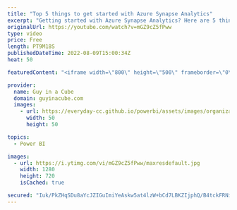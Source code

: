 ```yaml
---
title: "Top 5 things to get started with Azure Synapse Analytics"
excerpt: "Getting started with Azure Synapse Analytics? Here are 5 things you should know as you begin your journey! Already been using Synapse SQL dedicated pools? Are you aware of these items?   Connect with Shane: https://www.linkedin.com/in/shanerisk/   Best Practices: https://docs.microsoft.com/azure/synapse-analytics/sql/best-practices-dedicated-sql-pool"
originalUrl: https://youtube.com/watch?v=mGZ9cZ5fPww
type: video
price: Free
length: PT9M18S
publishedDateTime: 2022-08-09T15:00:34Z
heat: 50

featuredContent: "<iframe width=\"800\" height=\"500\" frameborder=\"0\" src=\"https://www.youtube.com/embed/mGZ9cZ5fPww\" allow=\"accelerometer; autoplay; encrypted-media; gyroscope; picture-in-picture\" allowfullscreen></iframe>"

provider:
  name: Guy in a Cube
  domain: guyinacube.com
  images:
    - url: https://everyday-cc.github.io/powerbi/assets/images/organizations/guyinacube.com-50x50.jpg
      width: 50
      height: 50

topics:
  - Power BI

images:
  - url: https://i.ytimg.com/vi/mGZ9cZ5fPww/maxresdefault.jpg
    width: 1280
    height: 720
    isCached: true

secured: "Iuk/PkZHqSDu8aYcJZIGuImiYeAskw5at4lzW+bCd7LBKZIjphQ/B4tckFRNiuxNAAC+wgfvKas9KBMn5U1FznT2b3Hf/uyD1/QK0xKg5gZFGFiodjfDruseNLd+vRBRnHWjxVoOeW3NqTzzA+KGpoU0QVbHtFM4QVf+MxkKJ+MpbSxRjB01btAoqQr6oMdTcpfJpnjFF4znU4kygUGe3iVXfOiWTAXHAHCmY87o6sxk3XFqdm1pRVgCFYeDBGUfyiqanaOEiy5Toshxe8cJBdmLWeOOWMTHSnqy003BcyU5Gh7CN/BaM6794d2Kl3uvWJaCb646AKT29827CAeWbcra2R/9fiiNR/tUilJMGyuXFC9IEabpqsoTZg7baOtkcw4HZY2MUsH+gI7lB8ghTOFGfBrq6UdUpIgs111Iolg=;pwVFUw3ClEE4qzni9p6Sng=="
---
```


